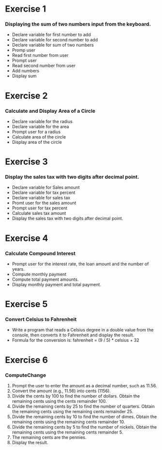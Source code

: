  #
 # Exercise 1
 ### Displaying the sum of two numbers input from the keyboard.
 + Declare variable for first number to add
 + Declare variable for second number to add
 + Declare variable for sum of two numbers
 + Promp user
 + Read first number from user
 + Prompt user
 + Read second number from user
 + Add numbers
 + Display sum

 #
 # Exercise 2
 ### Calculate and Display Area of a Circle
 + Declare variable for the radius
 + Declare variable for the area
 + Prompt user for a radius
 + Calculate area of the circle
 + Display area of the circle

 # Exercise 3
 ### Display the sales tax with two digits after decimal point.
 + Declare variable for Sales amount
 + Declare variable for tax percent
 + Declare variable for sales tax
 + Promt user for the sales amount
 + Prompt user for tax percent
 + Calculate sales tax amount
 + Display the sales tax with two digits after decimal point.

# Exercise 4
### Calculate Compound Interest
+ Prompt user for the interest rate, the loan amount and the number of years.
+ Compute monthly payment
+ Compute total payment amounts.
+ Display monthly payment and total payment.

# Exercise 5
### Convert Celsius to Fahrenheit
+ Write a program that reads a Celsius degree in a double value from the console, then converts it to Fahrenheit and display the result.
+ Formula for the conversion is: fahrenheit = (9 / 5) * celsius + 32

# Exercise 6
### ComputeChange

1. Prompt the user to enter the amount as a decimal number, such as 11.56. 
2. Convert the amount (e.g., 11.56) into cents (1156). 
3. Divide the cents by 100 to find the number of dollars. Obtain the remaining cents using the cents remainder 100.
4. Divide the remaining cents by 25 to find the number of quarters. Obtain the remaining cents using the remaining cents remainder 25.
5. Divide the remaining cents by 10 to find the number of dimes. Obtain the remaining cents using the remaining cents remainder 10.
6. Divide the remaining cents by 5 to find the number of nickels. Obtain the remaining cents using the remaining cents remainder 5.
7. The remaining cents are the pennies.
8. Display the result.



